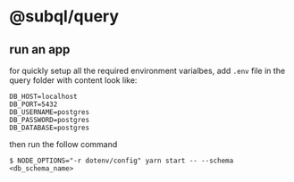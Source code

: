 # @subql/query

## run an app

for quickly setup all the required environment varialbes, add `.env` file in the query folder with content look like:
```
DB_HOST=localhost
DB_PORT=5432
DB_USERNAME=postgres
DB_PASSWORD=postgres
DB_DATABASE=postgres
```

then run the follow command
```
$ NODE_OPTIONS="-r dotenv/config" yarn start -- --schema <db_schema_name> 
```
